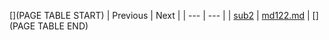[](PAGE TABLE START)
| Previous | Next |
| --- | --- |
| [sub2](.) | [md122.md](md122.md) |
[](PAGE TABLE END)
